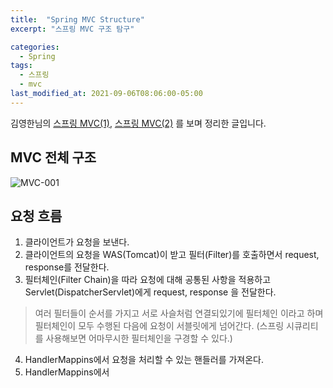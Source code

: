 ```yaml
---
title:  "Spring MVC Structure"
excerpt: "스프링 MVC 구조 탐구"

categories:
  - Spring
tags:
  - 스프링
  - mvc
last_modified_at: 2021-09-06T08:06:00-05:00
---
```

김영한님의 
[스프링 MVC(1)](https://www.inflearn.com/course/%EC%8A%A4%ED%94%84%EB%A7%81-mvc-1), 
[스프링 MVC(2)](https://www.inflearn.com/course/%EC%8A%A4%ED%94%84%EB%A7%81-mvc-2) 를 보며 정리한 글입니다.

## MVC 전체 구조
![MVC-001](https://user-images.githubusercontent.com/53700256/132216401-5f4bbd06-7bce-4006-a4df-1abbe6ffacd3.jpg)

## 요청 흐름
1. 클라이언트가 요청을 보낸다.
2. 클라이언트의 요청을 WAS(Tomcat)이 받고 필터(Filter)를 호출하면서 request, response를 전달한다.
3. 필터체인(Filter Chain)을 따라 요청에 대해 공통된 사항을 적용하고 Servlet(DispatcherServlet)에게 request, response 을 전달한다. 
> 여러 필터들이 순서를 가지고 서로 사슬처럼 연결되있기에 필터체인 이라고 하며 필터체인이 모두 수행된 다음에 요청이 서블릿에게 넘어간다.
> (스프링 시큐리티를 사용해보면 어마무시한 필터체인을 구경할 수 있다.)
4. HandlerMappins에서 요청을 처리할 수 있는 핸들러를 가져온다.
5. HandlerMappins에서




